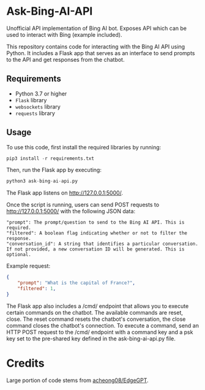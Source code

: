 # Ask-Bing-AI-API
Unofficial API implementation of Bing AI bot. Exposes API which can be used to interact with Bing (example included).

This repository contains code for interacting with the Bing AI API using Python. It includes a Flask app that serves as an interface to send prompts to the API and get responses from the chatbot. 

## Requirements
- Python 3.7 or higher
- `Flask` library
- `websockets` library
- `requests` library

## Usage

To use this code, first install the required libraries by running:

```python
pip3 install -r requirements.txt
```

Then, run the Flask app by executing:

```python
python3 ask-bing-ai-api.py
```

The Flask app listens on http://127.0.0.1:5000/.

Once the script is running, users can send POST requests to http://127.0.0.1:5000/ with the following JSON data:

    "prompt": The prompt/question to send to the Bing AI API. This is required.
    "filtered": A boolean flag indicating whether or not to filter the response.
    "conversation_id": A string that identifies a particular conversation. If not provided, a new conversation ID will be generated. This is optional.

Example request:

```json
{
    "prompt": "What is the capital of France?",
    "filtered": 1,
}
```

The Flask app also includes a /cmd/ endpoint that allows you to execute certain commands on the chatbot. The available commands are reset, close. The reset command resets the chatbot's conversation, the close command closes the chatbot's connection. To execute a command, send an HTTP POST request to the /cmd/ endpoint with a command key and a psk key set to the pre-shared key defined in the ask-bing-ai-api.py file.

# Credits

Large portion of code stems from [acheong08/EdgeGPT](https://github.com/acheong08/EdgeGPT).
